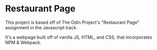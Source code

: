 # Restaurant Page

This project is based off of The Odin Project's "Restaurant Page" assignment in the Javascript track.

It's a webpage built off of vanilla JS, HTML, and CSS, that incorporates NPM & Webpack.